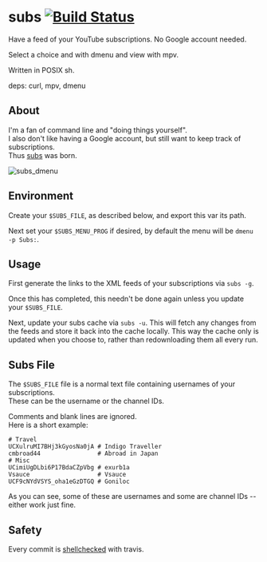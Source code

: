 # subs [![Build Status](https://api.travis-ci.org/mitchweaver/subs.svg?branch=master)](https://travis-ci.com/mitchweaver/subs)

Have a feed of your YouTube subscriptions. No Google account needed.

Select a choice and with dmenu and view with mpv.

Written in POSIX sh.

deps: curl, mpv, dmenu

## About

I'm a fan of command line and "doing things yourself".  
I also don't like having a Google account, but still want to keep track of subscriptions.  
Thus [subs](http://github.com/mitchweaver/subs) was born.

![subs_dmenu](https://wvr.sh/u/tXCc.png)

## Environment

Create your `$SUBS_FILE`, as described below, and export this var its path.

Next set your `$SUBS_MENU_PROG` if desired, by default the menu will be `dmenu -p Subs:`.

## Usage

First generate the links to the XML feeds of your subscriptions via `subs -g`.

Once this has completed, this needn't be done again unless you update your `$SUBS_FILE`.

Next, update your subs cache via `subs -u`. This will fetch any
changes from the feeds and store it back into the cache locally.
This way the cache only is updated when you choose to, rather than
redownloading them all every run.

## Subs File

The `$SUBS_FILE` file is a normal text file containing usernames of your subscriptions.  
These can be the username or the channel IDs.

Comments and blank lines are ignored.  
Here is a short example:

```
# Travel
UCXulruMI7BHj3kGyosNa0jA # Indigo Traveller
cmbroad44                # Abroad in Japan
# Misc
UCimiUgDLbi6P17BdaCZpVbg # exurb1a
Vsauce                   # Vsauce
UCF9cNYdVSYS_oha1eGzDTGQ # Goniloc
```

As you can see, some of these are usernames and some are channel IDs -- either work just fine.

## Safety

Every commit is [shellchecked](https://github.com/mitchweaver/subs/blob/master/.travis.yml) with travis.

